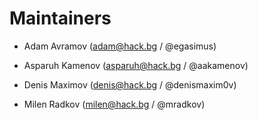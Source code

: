 # Maintainers

* Adam Avramov (adam@hack.bg / @egasimus)

* Asparuh Kamenov (asparuh@hack.bg / @aakamenov)

* Denis Maximov (denis@hack.bg / @denismaxim0v)

* Milen Radkov (milen@hack.bg / @mradkov)
